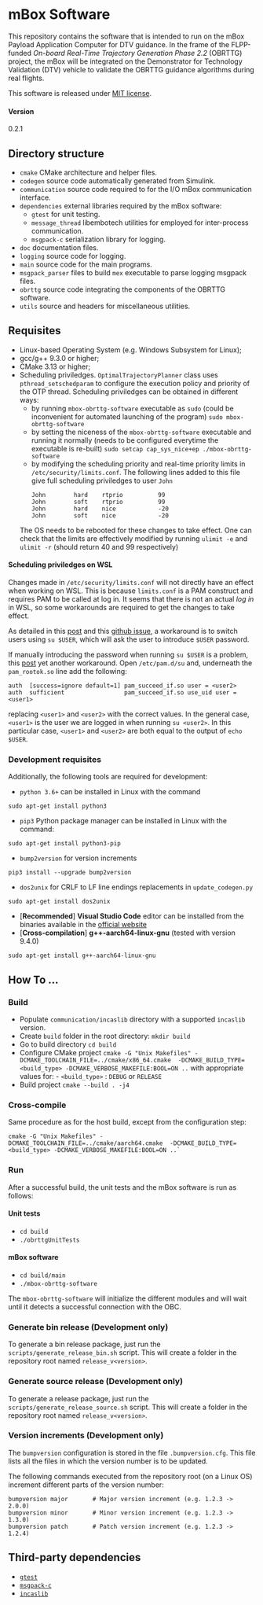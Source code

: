 # mBox Software
This repository contains the software that is intended to run on the mBox Payload Application Computer for DTV guidance. In the frame of the FLPP-funded _On-board Real-Time Trajectory Generation Phase 2.2_ (OBRTTG) project, the mBox will be integrated on the Demonstrator for Technology Validation (DTV) vehicle to validate the OBRTTG guidance algorithms during real flights.

This software is released under [MIT license](./LICENSE).

#### Version
0.2.1

## Directory structure
- `cmake` CMake architecture and helper files.
- `codegen` source code automatically generated from Simulink.
- `communication` source code required to for the I/O mBox communication interface.
- `dependencies` external libraries required by the mBox software:
    - `gtest` for unit testing.
    - `message_thread` libembotech utilities for employed for inter-process communication.
    - `msgpack-c` serialization library for logging.
- `doc` documentation files.
- `logging` source code for logging.
- `main` source code for the main programs. 
- `msgpack_parser` files to build `mex` executable to parse logging msgpack files.
- `obrttg` source code integrating the components of the OBRTTG software.
- `utils` source and headers for miscellaneous utilities.

## Requisites
- Linux-based Operating System (e.g. Windows Subsystem for Linux);
- gcc/g++ 9.3.0 or higher;
- CMake 3.13 or higher;
- Scheduling priviledges. `OptimalTrajectoryPlanner` class uses `pthread_setschedparam` to configure the execution policy and priority of the OTP thread. Scheduling priviledges can be obtained in different ways:
    - by running `mbox-obrttg-software` executable as `sudo` (could be inconvenient for automated launching of the program)
        `sudo mbox-obrttg-software` 
    - by setting the niceness of the `mbox-obrttg-software` executable and running it normally (needs to be configured everytime the executable is re-built)
        `sudo setcap cap_sys_nice+ep ./mbox-obrttg-software`
    - by modifying the scheduling priority and real-time priority limits in `/etc/security/limits.conf`. The following lines added to this file give full scheduling priviledges to user `John`
        ```
        John        hard    rtprio          99
        John        soft    rtprio          99
        John        hard    nice            -20
        John        soft    nice            -20
        ```
    The OS needs to be rebooted for these changes to take effect. One can check that the limits are effectively modified by running `ulimit -e` and `ulimit -r` (should return 40 and 99 respectively)

#### Scheduling priviledges on WSL
Changes made in `/etc/security/limits.conf` will not directly have an effect when working on WSL. This is because `limits.conf` is a PAM construct and requires PAM to be called at log in.
It seems that there is not an actual _log in_ in WSL, so some workarounds are required to get the changes to take effect.

As detailed in this [post](https://askubuntu.com/questions/1326406/ulimit-n-command-shows-no-change-inspite-of-modifying-the-etc-security-limits) and this [github issue](https://github.com/Microsoft/WSL/issues/1688#issuecomment-518802498),
a workaround is to switch users using `su $USER`, which will ask the user to introduce `$USER` password. 

If manually introducing the password when running `su $USER` is a problem, this [post](https://unix.stackexchange.com/questions/113754/allow-user1-to-su-user2-without-password) yet another workaround.
Open `/etc/pam.d/su` and, underneath the `pam_rootok.so` line add the following:
```
auth  [success=ignore default=1] pam_succeed_if.so user = <user2>
auth  sufficient                 pam_succeed_if.so use_uid user = <user1>
```
replacing `<user1>` and `<user2>` with the correct values. In the general case, `<user1>` is the user we are logged in when running `su <user2>`. In this particular case, `<user1>` and `<user2>` are both equal to the output of `echo $USER`.

### Development requisites
Additionally, the following tools are required for development:
- `python 3.6+` can be installed in Linux with the command
```
sudo apt-get install python3
```
- `pip3` Python package manager can be installed in Linux with the command:
```
sudo apt-get install python3-pip
```
- `bump2version` for version increments
```
pip3 install --upgrade bump2version
```
- `dos2unix` for CRLF to LF line endings replacements in `update_codegen.py`
```
sudo apt-get install dos2unix
```
- [**Recommended**] **Visual Studio Code** editor can be installed from the binaries available in the [official website](https://code.visualstudio.com/)
- [**Cross-compilation**] **g++-aarch64-linux-gnu** (tested with version 9.4.0)
```
sudo apt-get install g++-aarch64-linux-gnu
```


## How To ...

### Build
- Populate `communication/incaslib` directory with a supported `incaslib` version.
- Create `build` folder in the root directory:
    `mkdir build`
- Go to build directory
    `cd build` 
- Configure CMake project
    `cmake -G "Unix Makefiles" -DCMAKE_TOOLCHAIN_FILE=../cmake/x86_64.cmake  -DCMAKE_BUILD_TYPE=<build_type> -DCMAKE_VERBOSE_MAKEFILE:BOOL=ON ..`
    with appropriate values for:
        - `<build_type>` : `DEBUG` or `RELEASE`
- Build project
    `cmake --build . -j4`

### Cross-compile
Same procedure as for the host build, except from the configuration step:
```
cmake -G "Unix Makefiles" -DCMAKE_TOOLCHAIN_FILE=../cmake/aarch64.cmake  -DCMAKE_BUILD_TYPE=<build_type> -DCMAKE_VERBOSE_MAKEFILE:BOOL=ON ..`
```

### Run
After a successful build, the unit tests and the mBox software is run as follows:

#### Unit tests
- `cd build`
- `./obrttgUnitTests`

#### mBox software
- `cd build/main`
- `./mbox-obrttg-software`

The `mbox-obrttg-software` will initialize the different modules and will wait until it detects a successful connection with the OBC.

### Generate bin release (Development only)
To generate a bin release package, just run the `scripts/generate_release_bin.sh` script. This will create a folder in the repository root named `release_v<version>`.

### Generate source release (Development only)
To generate a release package, just run the `scripts/generate_release_source.sh` script. This will create a folder in the repository root named `release_v<version>`.

### Version increments (Development only)
The `bumpversion` configuration is stored in the file `.bumpversion.cfg`. This file lists all the files in which the version number is to be updated.

The following commands executed from the repository root (on a Linux OS) increment different parts of the version number:
```
bumpversion major       # Major version increment (e.g. 1.2.3 -> 2.0.0)
bumpversion minor       # Minor version increment (e.g. 1.2.3 -> 1.3.0)
bumpversion patch       # Patch version increment (e.g. 1.2.3 -> 1.2.4)
```

## Third-party dependencies
- [`gtest`](https://github.com/google/googletest)
- [`msgpack-c`](https://github.com/msgpack/msgpack-c/tree/6e7deb809120881634b3ca895e66b2a946084f34)
- [`incaslib`](./communication/incaslib)